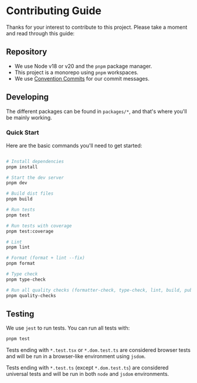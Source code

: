 # Contributing Guide

Thanks for your interest to contribute to this project. Please take a moment and read through this
guide:

## Repository

- We use Node v18 or v20 and the `pnpm` package manager.
- This project is a monorepo using `pnpm` workspaces.
- We use [Convention Commits](https://www.conventionalcommits.org/en/v1.0.0/) for our commit
  messages.

## Developing

The different packages can be found in `packages/*`, and that's where you'll be mainly working.

### Quick Start

Here are the basic commands you'll need to get started:

```sh

# Install dependencies
pnpm install

# Start the dev server
pnpm dev

# Build dist files
pnpm build

# Run tests
pnpm test

# Run tests with coverage
pnpm test:coverage

# Lint
pnpm lint

# Format (format + lint --fix)
pnpm format

# Type check
pnpm type-check

# Run all quality checks (formatter-check, type-check, lint, build, publint, test)
pnpm quality-checks

```

## Testing

We use `jest` to run tests. You can run all tests with:

```sh
pnpm test
```

Tests ending with `*.test.tsx` or `*.dom.test.ts` are considered browser tests and will be run in a
browser-like environment using `jsdom`.

Tests ending with `*.test.ts` (except `*.dom.test.ts`) are considered universal tests and will be
run in both `node` and `jsdom` environments.
